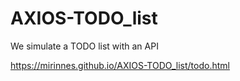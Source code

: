 # AXIOS-TODO_list
We simulate a TODO list with an API 

https://mirinnes.github.io/AXIOS-TODO_list/todo.html
